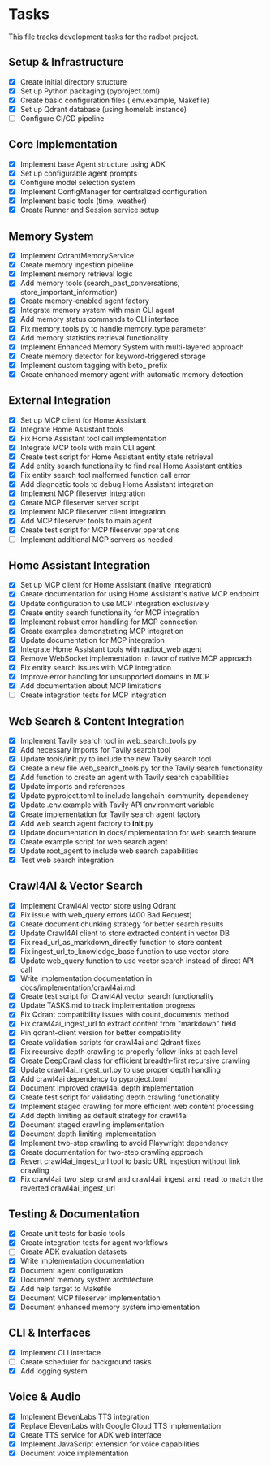 # Tasks

This file tracks development tasks for the radbot project.

## Setup & Infrastructure

- [x] Create initial directory structure
- [x] Set up Python packaging (pyproject.toml)
- [x] Create basic configuration files (.env.example, Makefile)
- [x] Set up Qdrant database (using homelab instance)
- [ ] Configure CI/CD pipeline

## Core Implementation

- [x] Implement base Agent structure using ADK
- [x] Set up configurable agent prompts
- [x] Configure model selection system
- [x] Implement ConfigManager for centralized configuration
- [x] Implement basic tools (time, weather)
- [x] Create Runner and Session service setup

## Memory System

- [x] Implement QdrantMemoryService
- [x] Create memory ingestion pipeline
- [x] Implement memory retrieval logic
- [x] Add memory tools (search_past_conversations, store_important_information)
- [x] Create memory-enabled agent factory
- [x] Integrate memory system with main CLI agent
- [x] Add memory status commands to CLI interface
- [x] Fix memory_tools.py to handle memory_type parameter
- [x] Add memory statistics retrieval functionality
- [x] Implement Enhanced Memory System with multi-layered approach
- [x] Create memory detector for keyword-triggered storage
- [x] Implement custom tagging with beto_ prefix
- [x] Create enhanced memory agent with automatic memory detection

## External Integration

- [x] Set up MCP client for Home Assistant
- [x] Integrate Home Assistant tools
- [x] Fix Home Assistant tool call implementation
- [x] Integrate MCP tools with main CLI agent
- [x] Create test script for Home Assistant entity state retrieval
- [x] Add entity search functionality to find real Home Assistant entities
- [x] Fix entity search tool malformed function call error
- [x] Add diagnostic tools to debug Home Assistant integration
- [x] Implement MCP fileserver integration
- [x] Create MCP fileserver server script
- [x] Implement MCP fileserver client integration
- [x] Add MCP fileserver tools to main agent
- [x] Create test script for MCP fileserver operations
- [ ] Implement additional MCP servers as needed

## Home Assistant Integration

- [x] Set up MCP client for Home Assistant (native integration)
- [x] Create documentation for using Home Assistant's native MCP endpoint
- [x] Update configuration to use MCP integration exclusively
- [x] Create entity search functionality for MCP integration
- [x] Implement robust error handling for MCP connection
- [x] Create examples demonstrating MCP integration
- [x] Update documentation for MCP integration
- [x] Integrate Home Assistant tools with radbot_web agent
- [x] Remove WebSocket implementation in favor of native MCP approach
- [x] Fix entity search issues with MCP integration
- [x] Improve error handling for unsupported domains in MCP
- [x] Add documentation about MCP limitations
- [ ] Create integration tests for MCP integration

## Web Search & Content Integration

- [x] Implement Tavily search tool in web_search_tools.py
- [x] Add necessary imports for Tavily search tool
- [x] Update tools/__init__.py to include the new Tavily search tool
- [x] Create a new file web_search_tools.py for the Tavily search functionality
- [x] Add function to create an agent with Tavily search capabilities
- [x] Update imports and references
- [x] Update pyproject.toml to include langchain-community dependency
- [x] Update .env.example with Tavily API environment variable
- [x] Create implementation for Tavily search agent factory  
- [x] Add web search agent factory to __init__.py
- [x] Update documentation in docs/implementation for web search feature
- [x] Create example script for web search agent
- [x] Update root_agent to include web search capabilities
- [x] Test web search integration

## Crawl4AI & Vector Search

- [x] Implement Crawl4AI vector store using Qdrant
- [x] Fix issue with web_query errors (400 Bad Request)
- [x] Create document chunking strategy for better search results
- [x] Update Crawl4AI client to store extracted content in vector DB
- [x] Fix read_url_as_markdown_directly function to store content
- [x] Fix ingest_url_to_knowledge_base function to use vector store
- [x] Update web_query function to use vector search instead of direct API call
- [x] Write implementation documentation in docs/implementation/crawl4ai.md
- [x] Create test script for Crawl4AI vector search functionality
- [x] Update TASKS.md to track implementation progress
- [x] Fix Qdrant compatibility issues with count_documents method
- [x] Fix crawl4ai_ingest_url to extract content from "markdown" field
- [x] Pin qdrant-client version for better compatibility
- [x] Create validation scripts for crawl4ai and Qdrant fixes
- [x] Fix recursive depth crawling to properly follow links at each level
- [x] Create DeepCrawl class for efficient breadth-first recursive crawling
- [x] Update crawl4ai_ingest_url.py to use proper depth handling
- [x] Add crawl4ai dependency to pyproject.toml
- [x] Document improved crawl4ai depth implementation
- [x] Create test script for validating depth crawling functionality
- [x] Implement staged crawling for more efficient web content processing
- [x] Add depth limiting as default strategy for crawl4ai
- [x] Document staged crawling implementation
- [x] Document depth limiting implementation
- [x] Implement two-step crawling to avoid Playwright dependency
- [x] Create documentation for two-step crawling approach
- [x] Revert crawl4ai_ingest_url tool to basic URL ingestion without link crawling
- [x] Fix crawl4ai_two_step_crawl and crawl4ai_ingest_and_read to match the reverted crawl4ai_ingest_url

## Testing & Documentation

- [x] Create unit tests for basic tools
- [x] Create integration tests for agent workflows
- [ ] Create ADK evaluation datasets
- [x] Write implementation documentation
- [x] Document agent configuration
- [x] Document memory system architecture
- [x] Add help target to Makefile
- [x] Document MCP fileserver implementation
- [x] Document enhanced memory system implementation

## CLI & Interfaces

- [x] Implement CLI interface
- [ ] Create scheduler for background tasks
- [x] Add logging system

## Voice & Audio

- [x] Implement ElevenLabs TTS integration
- [x] Replace ElevenLabs with Google Cloud TTS implementation
- [x] Create TTS service for ADK web interface
- [x] Implement JavaScript extension for voice capabilities
- [x] Document voice implementation